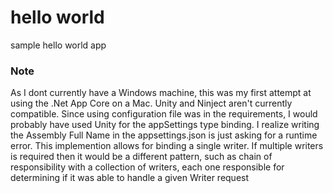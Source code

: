 # hello world

sample hello world app

### Note
As I dont currently have a Windows machine, this was my first attempt at using 
the .Net App Core on a Mac. Unity and Ninject aren't currently compatible. Since using configuration file
was in the requirements, I would probably have used Unity for the appSettings type binding. I realize writing the
Assembly Full Name in the appsettings.json is just asking for a runtime error. This implemention allows for
binding a single writer. If multiple writers is required then it would be a different pattern, such as chain of 
responsibility with a collection of writers, each one responsible for determining if it was able to handle a given Writer request
